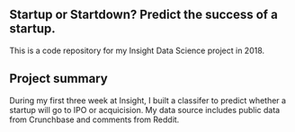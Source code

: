 ## Startup or Startdown? Predict the success of a startup.

This is a code repository for my Insight Data Science project in 2018.

## Project summary
During my first three week at Insight, I built a classifer to predict whether a startup will go to IPO or acquicision. My data source includes public data from Crunchbase and comments from Reddit.  





